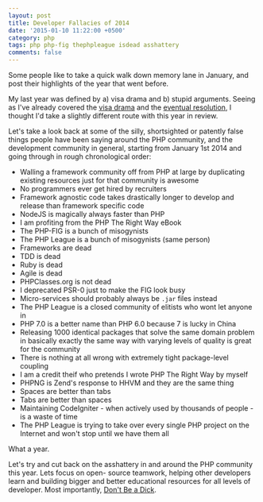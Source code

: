 ```yaml
---
layout: post
title: Developer Fallacies of 2014
date: '2015-01-10 11:22:00 +0500'
category: php
tags: php php-fig thephpleague isdead asshattery
comments: false
---
```


Some people like to take a quick walk down memory lane in January, and post their highlights of the year 
that went before.

My last year was defined by a) visa drama and b) stupid arguments. Seeing as I've already covered the [visa drama](/personal/2014/11/15/alien-status-extraordinary-again/) and the [eventual resolution](/personal/2014/08/04/i-was-an-extraordinary-alien-for-a-week/), I thought I'd take a slightly different route with this year in review.

Let's take a look back at some of the silly, shortsighted or patently false things people have been saying around the PHP community, and the development community in general, starting from January 1st 2014 and going through in rough chronological order:

* Walling a framework community off from PHP at large by duplicating existing resources just for that community is awesome
* No programmers ever get hired by recruiters
* Framework agnostic code takes drastically longer to develop and release than framework specific code
* NodeJS is magically always faster than PHP
* I am profiting from the PHP The Right Way eBook
* The PHP-FIG is a bunch of misogynists 
* The PHP League is a bunch of misogynists (same person)
* Frameworks are dead
* TDD is dead
* Ruby is dead
* Agile is dead
* PHPClasses.org is not dead
* I deprecated PSR-0 just to make the FIG look busy
* Micro-services should probably always be `.jar` files instead
* The PHP League is a closed community of elitists who wont let anyone in
* PHP 7.0 is a better name than PHP 6.0 because 7 is lucky in China
* Releasing 1000 identical packages that solve the same domain problem in basically exactly the same way with varying levels of quality is great for the community
* There is nothing at all wrong with extremely tight package-level coupling
* I am a credit theif who pretends I wrote PHP The Right Way by myself
* PHPNG is Zend's response to HHVM and they are the same thing
* Spaces are better than tabs
* Tabs are better than spaces
* Maintaining CodeIgniter - when actively used by thousands of people - is a waste of time
* The PHP League is trying to take over every single PHP project on the Internet and won't stop until we have them all

What a year.

Let's try and cut back on the asshattery in and around the PHP community this year. Lets focus on open-
source teamwork, helping other developers learn and building bigger and better educational resources for 
all levels of developer. Most importantly, [Don't Be a Dick](http://dbad-license.org).
